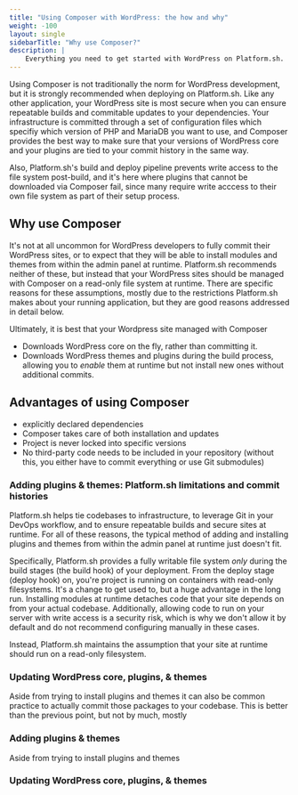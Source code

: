 ```yaml
---
title: "Using Composer with WordPress: the how and why"
weight: -100
layout: single
sidebarTitle: "Why use Composer?"
description: |
    Everything you need to get started with WordPress on Platform.sh. 
---
```



Using Composer is not traditionally the norm for WordPress development, but it is strongly recommended when deploying on Platform.sh. Like any other application, your WordPress site is most secure when you can ensure repeatable builds and commitable updates to your dependencies. Your infrastructure is committed through a set of configuration files which specifiy which version of PHP and MariaDB you want to use, and Composer provides the best way to make sure that your versions of WordPress core and your plugins are tied to your commit history in the same way. 

Also, Platform.sh's build and deploy pipeline prevents write access to the file system post-build, and it's here where plugins that cannot be downloaded via Composer fail, since many require write acccess to their own file system as part of their setup process. 

## Why use Composer

It's not at all uncommon for WordPress developers to fully commit their WordPress sites, or to expect that they will be able to install modules and themes from within the admin panel at runtime. Platform.sh recommends neither of these, but instead that your WordPress sites should be managed with Composer on a read-only file system at runtime. There are specific reasons for these assumptions, mostly due to the restrictions Platform.sh makes about your running application, but they are good reasons addressed in detail below. 

Ultimately, it is best that your Wordpress site managed with Composer

- Downloads WordPress core on the fly, rather than committing it. 
- Downloads WordPress themes and plugins during the build process, allowing you to *enable* them at runtime but not install new ones without additional commits. 

## Advantages of using Composer

- explicitly declared dependencies
- Composer takes care of both installation and updates
- Project is never locked into specific versions
- No third-party code needs to be included in your repository (without this, you either have to commit everything or use Git submodules)

### Adding plugins & themes: Platform.sh limitations and commit histories

Platform.sh helps tie codebases to infrastructure, to leverage Git in your DevOps workflow, and to ensure repeatable builds and secure sites at runtime. For all of these reasons, the typical method of adding and installing plugins and themes from within the admin panel at runtime just doesn't fit. 

Specifically, Platform.sh provides a fully writable file system *only* during the build stages (the build hook) of your deployment. From the deploy stage (deploy hook) on, you're project is running on containers with read-only filesystems. It's a change to get used to, but a huge advantage in the long run. Installing modules at runtime detaches code that your site depends on from your actual codebase. Additionally, allowing code to run on your server with write access is a security risk, which is why we don't allow it by default and do not recommend configuring manually in these cases.

Instead, Platform.sh maintains the assumption that your site at runtime should run on a read-only filesystem. 

### Updating WordPress core, plugins, & themes

Aside from trying to install plugins and themes it can also be common practice to actually commit those packages to your codebase. This is better than the previous point, but not by much, mostly 

### Adding plugins & themes

Aside from trying to install plugins and themes 

### Updating WordPress core, plugins, & themes
